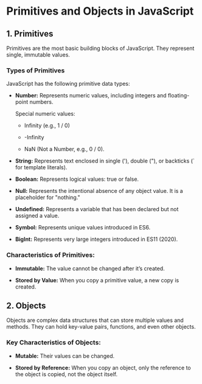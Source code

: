# Primitives and Objects in JavaScript

## 1. Primitives

Primitives are the most basic building blocks of JavaScript. They represent single, immutable values.

### Types of Primitives

JavaScript has the following primitive data types:

- **Number:** Represents numeric values, including integers and floating-point numbers.

    Special numeric values:

     - Infinity (e.g., 1 / 0)

     - -Infinity

     - NaN (Not a Number, e.g., 0 / 0).

- **String:** Represents text enclosed in single ('), double ("), or backticks (` for template literals).

- **Boolean:** Represents logical values: true or false.

- **Null:** Represents the intentional absence of any object value. It is a placeholder for "nothing."

- **Undefined:** Represents a variable that has been declared but not assigned a value.

- **Symbol:** Represents unique values introduced in ES6.

- **BigInt:** Represents very large integers introduced in ES11 (2020).

### Characteristics of Primitives:

- **Immutable:** The value cannot be changed after it’s created.

- **Stored by Value:** When you copy a primitive value, a new copy is created.

## 2. Objects
   
Objects are complex data structures that can store multiple values and methods. They can hold key-value pairs, functions, and even other objects.

### Key Characteristics of Objects:

- **Mutable:** Their values can be changed.

- **Stored by Reference:** When you copy an object, only the reference to the object is copied, not the object itself.
